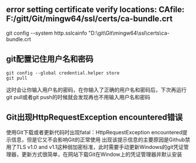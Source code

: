 ## error setting certificate verify locations: CAfile: F:/gitt/Git/mingw64/ssl/certs/ca-bundle.crt

git config --system http.sslcainfo "D:\git\Git\mingw64\ssl\certs\ca-bundle.crt

## git配置记住用户名和密码

```
git config --global credential.helper store
git pull
```
这时会让你输入用户名的密码，在你输入了正确的用户名和密码后，下次再运行git pull或者git push的时候就会发现再也不用输入用户名和密码

## Git出现HttpRequestException encountered错误
使用Git下载或者更新代码时出现fatal：HttpRequestException encountered提示信息，但是它又不会影响Git的正常使用
出现该提示信息的主要原因是Github禁用了TLS v1.0 and v1.1这种弱加密标准，此时需要手动更新Windows的git凭证管理器，更新方式很简单，在网站下载Git在Window上的凭证管理器并默认安装



